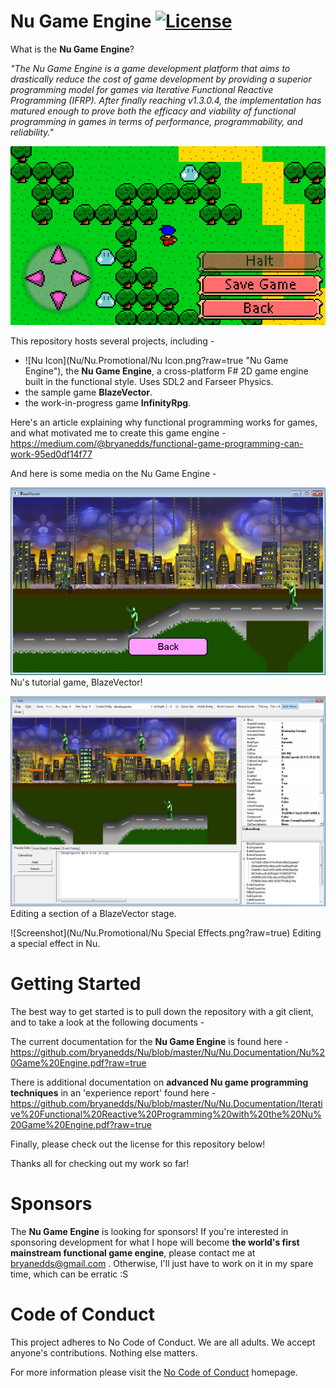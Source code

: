 Nu Game Engine [![License](https://img.shields.io/badge/license-MIT-blue.svg)](https://github.com/bryanedds/Nu/blob/master/License.md)
=

What is the **Nu Game Engine**?

*"The Nu Game Engine is a game development platform that aims to drastically reduce the cost of game development by providing a superior programming model for games via Iterative Functional Reactive Programming (IFRP). After finally reaching v1.3.0.4, the implementation has matured enough to prove both the efficacy and viability of functional programming in games in terms of performance, programmability, and reliability."*

![Screenshot](Projects/InfinityRpg/Promotional/InfinityRpg.png?raw=true)

This repository hosts several projects, including -

- ![Nu Icon](Nu/Nu.Promotional/Nu Icon.png?raw=true "Nu Game Engine"), the **Nu Game Engine**, a cross-platform F# 2D game engine built in the functional style. Uses SDL2 and Farseer Physics.
- the sample game **BlazeVector**.
- the work-in-progress game **InfinityRpg**.

Here's an article explaining why functional programming works for games, and what motivated me to create this game engine - https://medium.com/@bryanedds/functional-game-programming-can-work-95ed0df14f77

And here is some media on the Nu Game Engine -

![Screenshot](Projects/BlazeVector/Promotional/BlastingAwayInBlazeVector.png?raw=true)
Nu's tutorial game, BlazeVector!

![Screenshot](Projects/BlazeVector/Promotional/EditingASectionOfABlazeVectorStage.png?raw=true)
Editing a section of a BlazeVector stage.

![Screenshot](Nu/Nu.Promotional/Nu Special Effects.png?raw=true)
Editing a special effect in Nu.

Getting Started
===============

The best way to get started is to pull down the repository with a git client, and to take a look at the following documents -

The current documentation for the **Nu Game Engine** is found here - https://github.com/bryanedds/Nu/blob/master/Nu/Nu.Documentation/Nu%20Game%20Engine.pdf?raw=true

There is additional documentation on **advanced Nu game programming techniques** in an 'experience report' found here -
https://github.com/bryanedds/Nu/blob/master/Nu/Nu.Documentation/Iterative%20Functional%20Reactive%20Programming%20with%20the%20Nu%20Game%20Engine.pdf?raw=true

Finally, please check out the license for this repository below!

Thanks all for checking out my work so far!

Sponsors
========

The **Nu Game Engine** is looking for sponsors! If you're interested in sponsoring development for what I hope will become **the world's first mainstream functional game engine**, please contact me at bryanedds@gmail.com . Otherwise, I'll just have to work on it in my spare time, which can be erratic :S

Code of Conduct
===============

This project adheres to No Code of Conduct.  We are all adults.  We accept anyone's contributions.  Nothing else matters.

For more information please visit the [No Code of Conduct](https://github.com/domgetter/NCoC) homepage.
